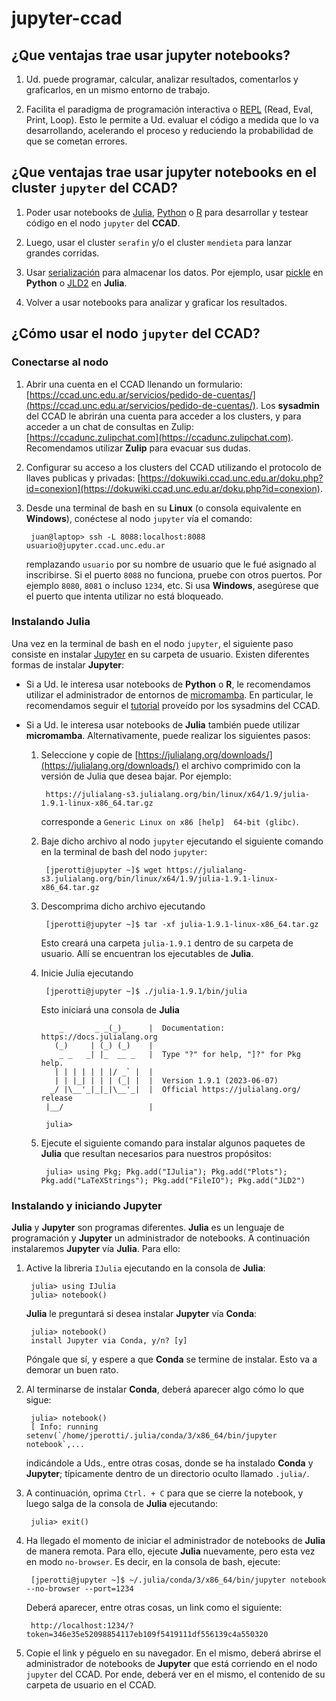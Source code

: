 # jupyter-ccad

## ¿Que ventajas trae usar **jupyter notebooks**?

1. Ud. puede programar, calcular, analizar resultados, comentarlos y graficarlos, en un mismo entorno de trabajo.

2. Facilita el paradigma de programación interactiva o [REPL](https://en.wikipedia.org/wiki/Read%E2%80%93eval%E2%80%93print_loop) (Read, Eval, Print, Loop). Esto le permite a Ud. evaluar el código a medida que lo va desarrollando, acelerando el proceso y reduciendo la probabilidad de que se cometan errores.

## ¿Que ventajas trae usar **jupyter notebooks** en el cluster `jupyter` del CCAD?

1. Poder usar notebooks de [Julia](https://julialang.org/), [Python](https://www.python.org/) o [R](https://www.r-project.org/) para desarrollar y testear código en el nodo `jupyter` del **CCAD**.

2. Luego, usar el cluster `serafin` y/o el cluster `mendieta` para lanzar grandes corridas.

3. Usar [serialización](https://es.wikipedia.org/wiki/Serializaci%C3%B3n) para almacenar los datos. Por ejemplo, usar [pickle](https://docs.python.org/3/library/pickle.html) en **Python** o [JLD2](https://github.com/JuliaIO/JLD2.jl) en **Julia**.

4. Volver a usar notebooks para analizar y graficar los resultados.

## ¿Cómo usar el nodo `jupyter` del CCAD?

### Conectarse al nodo

1. Abrir una cuenta en el CCAD llenando un formulario: [https://ccad.unc.edu.ar/servicios/pedido-de-cuentas/](https://ccad.unc.edu.ar/servicios/pedido-de-cuentas/). Los **sysadmin** del CCAD le abrirán una cuenta para acceder a los clusters, y para acceder a un chat de consultas en Zulip: [https://ccadunc.zulipchat.com](https://ccadunc.zulipchat.com). Recomendamos utilizar **Zulip** para evacuar sus dudas.

2. Configurar su acceso a los clusters del CCAD utilizando el protocolo de llaves publicas y privadas: [https://dokuwiki.ccad.unc.edu.ar/doku.php?id=conexion](https://dokuwiki.ccad.unc.edu.ar/doku.php?id=conexion).

3. Desde una terminal de bash en su **Linux** (o consola equivalente en **Windows**), conéctese al nodo `jupyter` vía el comando:

        juan@laptop> ssh -L 8088:localhost:8088 usuario@jupyter.ccad.unc.edu.ar
        
    remplazando `usuario` por su nombre de usuario que le fué asignado al inscribirse. Si el puerto `8088` no funciona, pruebe con otros puertos. Por ejemplo `8080`, `8081` o incluso `1234`, etc. Si usa **Windows**, asegúrese que el puerto que intenta utilizar no está bloqueado.
  
### Instalando Julia  
  
Una vez en la terminal de bash en el nodo `jupyter`, el siguiente paso consiste en instalar [Jupyter](https://jupyter.org/) en su carpeta de usuario. Existen diferentes formas de instalar **Jupyter**:

* Si a Ud. le interesa usar notebooks de **Python** o **R**, le recomendamos utilizar el administrador de entornos de [micromamba](https://mamba.readthedocs.io/en/latest/user_guide/micromamba.html). En particular, le recomendamos seguir el [tutorial](https://gitlab.com/-/snippets/2527216) proveído por los sysadmins del CCAD.

* Si a Ud. le interesa usar notebooks de **Julia** también puede utilizar **micromamba**. Alternativamente, puede realizar los siguientes pasos:
  
    1. Seleccione y copie de [https://julialang.org/downloads/](https://julialang.org/downloads/) el archivo comprimido con la versión de Julia que desea bajar. Por ejemplo:

            https://julialang-s3.julialang.org/bin/linux/x64/1.9/julia-1.9.1-linux-x86_64.tar.gz
        
        corresponde a `Generic Linux on x86 [help] 	64-bit (glibc)`.

    2. Baje dicho archivo al nodo `jupyter` ejecutando el siguiente comando en la terminal de bash del nodo `jupyter`:

            [jperotti@jupyter ~]$ wget https://julialang-s3.julialang.org/bin/linux/x64/1.9/julia-1.9.1-linux-x86_64.tar.gz
        
    3. Descomprima dicho archivo ejecutando

            [jperotti@jupyter ~]$ tar -xf julia-1.9.1-linux-x86_64.tar.gz
        
        Esto creará una carpeta `julia-1.9.1` dentro de su carpeta de usuario. Allí se encuentran los ejecutables de **Julia**.
      
    4. Inicie Julia ejecutando

            [jperotti@jupyter ~]$ ./julia-1.9.1/bin/julia
            
        Esto iniciará una consola de **Julia**
        
               _       _ _(_)_     |  Documentation: https://docs.julialang.org
              (_)     | (_) (_)    |
               _ _   _| |_  __ _   |  Type "?" for help, "]?" for Pkg help.
              | | | | | | |/ _` |  |
              | | |_| | | | (_| |  |  Version 1.9.1 (2023-06-07)
             _/ |\__'_|_|_|\__'_|  |  Official https://julialang.org/ release
            |__/                   |

            julia>
            
    5. Ejecute el siguiente comando para instalar algunos paquetes de **Julia** que resultan necesarios para nuestros propósitos:
       
            julia> using Pkg; Pkg.add("IJulia"); Pkg.add("Plots"); Pkg.add("LaTeXStrings"); Pkg.add("FileIO"); Pkg.add("JLD2")
                
### Instalando y iniciando Jupyter

**Julia** y **Jupyter** son programas diferentes. **Julia** es un lenguaje de programación y **Jupyter** un administrador de notebooks. A continuación instalaremos **Jupyter** vía **Julia**. Para ello:
                
1. Active la libreria `IJulia` ejecutando en la consola de **Julia**:

        julia> using IJulia
        julia> notebook()
        
    **Julia** le preguntará si desea instalar **Jupyter** vía **Conda**:
    
        julia> notebook()
        install Jupyter via Conda, y/n? [y]

    Póngale que sí, y espere a que **Conda** se termine de instalar. Esto va a demorar un buen rato.

2. Al terminarse de instalar **Conda**, deberá aparecer algo cómo lo que sigue:

        julia> notebook()
        [ Info: running setenv(`/home/jperotti/.julia/conda/3/x86_64/bin/jupyter notebook`,...
        
   indicándole a Uds., entre otras cosas, donde se ha instalado **Conda** y **Jupyter**; típicamente dentro de un directorio oculto llamado `.julia/`.

3. A continuación, oprima `Ctrl. + C` para que se cierre la notebook, y luego salga de la consola de **Julia** ejecutando:

        julia> exit()
        
4. Ha llegado el momento de iniciar el administrador de notebooks de **Julia** de manera remota. Para ello, ejecute **Julia** nuevamente, pero esta vez en modo `no-browser`. Es decir, en la consola de bash, ejecute:

        [jperotti@jupyter ~]$ ~/.julia/conda/3/x86_64/bin/jupyter notebook --no-browser --port=1234
        
   Deberá aparecer, entre otras cosas, un link como el siguiente:
   
        http://localhost:1234/?token=346e35e52098854117eb109f5419111df556139c4a550320

5. Copie el link y péguelo en su navegador. En el mismo, deberá abrirse el administrador de notebooks de **Jupyter** que está corriendo en el nodo `jupyter` del CCAD. Por ende, deberá ver en el mismo, el contenido de su carpeta de usuario en el CCAD.
